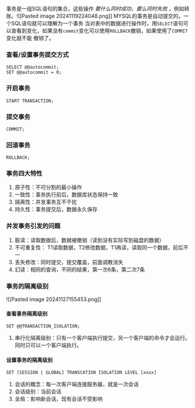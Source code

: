 事务是一组SQL语句的集合，这些操作 _要什么同时成功，要么同时失败_ ，例如转账。![[Pasted image 20241119224048.png]]
MYSQL的事务是自动提交的，一个SQL语句就可以理解为一个事务
当对表中的数据进行操作时，用`SELECT`语句可以查看到变化，如果没有`commit`变化可以使用`ROLLBACK`撤销，如果使用了`COMMIT`变化就不能 撤销了。

### 查看/设置事务提交方式
```
SELECT @@autocommit;
SET @@autocommit = 0;
```

### 开启事务
```
START TRANSACTION;
```
### 提交事务
```
COMMIT;
```

### 回滚事务
```
ROLLBACK;
```

### 事务四大特性
1. 原子性：不可分割的最小操作
2. 一致性：事务执行前后，数据库状态保持一致
3. 隔离性：并发事务互不干扰
4. 持久性：事务提交后，数据永久保存

### 并发事务引发的问题
1. 脏读：读取数据后，数据被撤销（读到没有实际写到磁盘的数据）
2. 不可重复性： T1读取数据，T2修改数据，T1再读，读取同一个数据，前后不一
3. 丢失修改：同时提交，提交覆盖，前面调教消失
4. 幻读：相同的查询，不同的结果，第一次6条，第二次7条

### 事务的隔离级别
![[Pasted image 20241127155453.png]]
#### 查看事务隔离级别
```
SET @@TRANSACTION_ISOLATION;
```
1. 串行化隔离级别：只有一个客户端执行提交，另一个客户端的命令才会运行。同时只可以一个客户端执行。
#### 设置事务的隔离级别
```
SET [SESSION | GLOBAL] TRANSCATION ISOLATION LEVEL [xxxx]
```
1. 会话的概念：每一次客户端连接服务器，就是一次会话
2. 会话级别：当前会话
3. 全局：影响新会话，现有会话不受影响
